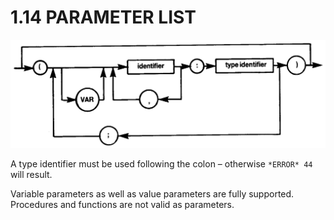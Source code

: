 # 1.14 PARAMETER LIST

![diagram](diagrams/pic-1-14.png)

A type identifier must be used following the colon – otherwise `*ERROR* 44` will result.

Variable parameters as well as value parameters are fully supported.
Procedures and functions are not valid as parameters.
